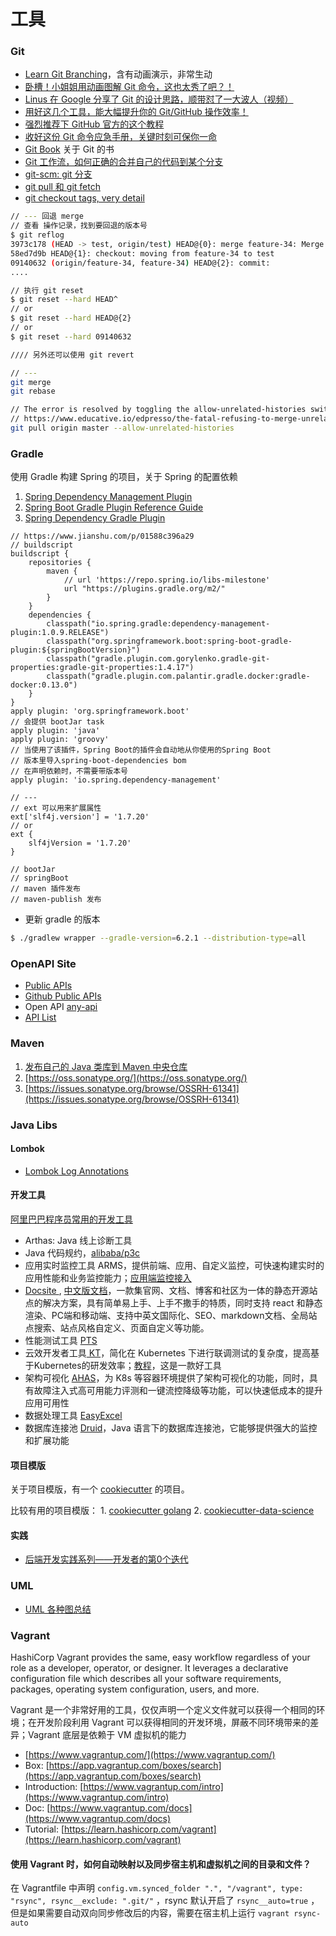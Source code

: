# 工具

### Git

* [Learn Git Branching](https://github.com/pcottle/learnGitBranching)，含有动画演示，非常生动
* [卧槽！小姐姐用动画图解 Git 命令，这也太秀了吧？！](http://mp.weixin.qq.com/s?__biz=MzAxOTcxNTIwNQ==&mid=2457919169&idx=2&sn=7514209811adbd09b6161093e8ae3eb4&chksm=8cb6bb2bbbc1323dc0cd1c9110fcc6a2a06774040586fc21a01db98129a03ece8ee4cdb73960&scene=21#wechat_redirect)
* [Linus 在 Google 分享了 Git 的设计思路，顺带怼了一大波人（视频）](https://mp.weixin.qq.com/s?__biz=MzAxOTcxNTIwNQ==&mid=2457915907&idx=1&sn=7f39b7943bf0e9ba4a2b12b47d4a70d7&scene=21#wechat_redirect)
* [用好这几个工具，能大幅提升你的 Git/GitHub 操作效率！](https://mp.weixin.qq.com/s?__biz=MzAxOTcxNTIwNQ==&mid=2457915558&idx=1&sn=de0cdcb9fb199162ffe565e371b3dbf4&scene=21#wechat_redirect)
* [强烈推荐下 GitHub 官方的这个教程](https://mp.weixin.qq.com/s?__biz=MzAxOTcxNTIwNQ==&mid=2457914680&idx=1&sn=0061f76dbd0e33468216a460c624c2b4&scene=21#wechat_redirect)
* [收好这份 Git 命令应急手册，关键时刻可保你一命](https://mp.weixin.qq.com/s?__biz=MzAxOTcxNTIwNQ==&mid=2457914802&idx=1&sn=a8d2cb9b626da84d94d8b2ebd9e85c24&scene=21#wechat_redirect)
* [Git Book](https://git-scm.com/book/zh/v2/%E8%B5%B7%E6%AD%A5-%E5%85%B3%E4%BA%8E%E7%89%88%E6%9C%AC%E6%8E%A7%E5%88%B6) 关于 Git 的书
* [Git 工作流，如何正确的合并自己的代码到某个分支](https://blog.wj2015.com/2019/07/23/git%E5%B7%A5%E4%BD%9C%E6%B5%81%EF%BC%8C%E5%A6%82%E4%BD%95%E6%AD%A3%E7%A1%AE%E7%9A%84%E5%90%88%E5%B9%B6%E8%87%AA%E5%B7%B1%E7%9A%84%E4%BB%A3%E7%A0%81%E5%88%B0%E6%9F%90%E4%B8%AA%E5%88%86%E6%94%AF/)
* [git-scm: git 分支](https://git-scm.com/book/zh/v2/Git-%E5%88%86%E6%94%AF-%E5%88%86%E6%94%AF%E7%AE%80%E4%BB%8B)
* [git pull 和 git fetch](https://juejin.im/post/6844903921794859021)
* [git checkout tags, very detail](https://devconnected.com/how-to-checkout-git-tags/)

```bash
// --- 回退 merge
// 查看 操作记录，找到要回退的版本号
$ git reflog
3973c178 (HEAD -> test, origin/test) HEAD@{0}: merge feature-34: Merge made by the 'recursive' strategy.
58ed7d9b HEAD@{1}: checkout: moving from feature-34 to test
09140632 (origin/feature-34, feature-34) HEAD@{2}: commit:
....

// 执行 git reset
$ git reset --hard HEAD^
// or
$ git reset --hard HEAD@{2}
// or
$ git reset --hard 09140632

//// 另外还可以使用 git revert

// ---
git merge
git rebase

// The error is resolved by toggling the allow-unrelated-histories switch.
// https://www.educative.io/edpresso/the-fatal-refusing-to-merge-unrelated-histories-git-error
git pull origin master --allow-unrelated-histories
```

### Gradle

使用 Gradle 构建 Spring 的项目，关于 Spring 的配置依赖

1. [Spring Dependency Management Plugin](https://docs.spring.io/dependency-management-plugin/docs/current-SNAPSHOT/reference/html/)
2. [Spring Boot Gradle Plugin Reference Guide](https://docs.spring.io/spring-boot/docs/current/gradle-plugin/reference/html/)
3. [Spring Dependency Gradle Plugin](https://plugins.gradle.org/plugin/io.spring.dependency-management)

```text
// https://www.jianshu.com/p/01588c396a29
// buildscript
buildscript {
    repositories {
        maven {
            // url 'https://repo.spring.io/libs-milestone'
            url "https://plugins.gradle.org/m2/"
        }
    }
    dependencies {
        classpath("io.spring.gradle:dependency-management-plugin:1.0.9.RELEASE")
        classpath("org.springframework.boot:spring-boot-gradle-plugin:${springBootVersion}")
        classpath("gradle.plugin.com.gorylenko.gradle-git-properties:gradle-git-properties:1.4.17")
        classpath("gradle.plugin.com.palantir.gradle.docker:gradle-docker:0.13.0")
    }
}
apply plugin: 'org.springframework.boot'
// 会提供 bootJar task
apply plugin: 'java'
apply plugin: 'groovy'
// 当使用了该插件，Spring Boot的插件会自动地从你使用的Spring Boot
// 版本里导入spring-boot-dependencies bom
// 在声明依赖时，不需要带版本号
apply plugin: 'io.spring.dependency-management'

// ---
// ext 可以用来扩展属性
ext['slf4j.version'] = '1.7.20'
// or
ext {
    slf4jVersion = '1.7.20'
}

// bootJar
// springBoot
// maven 插件发布
// maven-publish 发布

```

* 更新 gradle 的版本

```bash
$ ./gradlew wrapper --gradle-version=6.2.1 --distribution-type=all
```

### OpenAPI Site

* [Public APIs](https://public-apis.xyz/)
* [Github Public APIs](https://github.com/public-apis/public-apis)
* Open API [any-api](https://any-api.com/)
* [API List ](https://apilist.fun/)

### Maven

1. [发布自己的 Java 类库到 Maven 中央仓库](https://segmentfault.com/a/1190000018026290)
2. [https://oss.sonatype.org/](https://oss.sonatype.org/)
3. [https://issues.sonatype.org/browse/OSSRH-61341](https://issues.sonatype.org/browse/OSSRH-61341)

### Java Libs

#### Lombok

* [Lombok Log Annotations](http://www.javabyexamples.com/lombok-log4j-slf4j-and-other-log-annotations)

#### 开发工具

[阿里巴巴程序员常用的开发工具](https://mp.weixin.qq.com/s/D7TpMYgcpZh5FA2qzv-vTA)

* Arthas: Java 线上诊断工具
* Java 代码规约，[alibaba/p3c](https://github.com/alibaba/p3c)
* 应用实时监控工具 ARMS，提供前端、应用、自定义监控，可快速构建实时的应用性能和业务监控能力；[应用端监控接入](https://help.aliyun.com/documentdetail/63796.html)
* [Docsite ](https://github.com/txd-team/docsite), [中文版文档](https://docsite.js.org/zh-cn/docs/installation.html)，一款集官网、文档、博客和社区为一体的静态开源站点的解决方案，具有简单易上手、上手不撒手的特质，同时支持 react 和静态渲染、PC端和移动端、支持中英文国际化、SEO、markdown文档、全局站点搜索、站点风格自定义、页面自定义等功能。
* 性能测试工具 [PTS](https://www.aliyun.com/product/pts)
* 云效开发者工具[ KT](https://yq.aliyun.com/download/3393)，简化在 Kubernetes 下进行联调测试的复杂度，提高基于Kubernetes的研发效率；[教程](https://yq.aliyun.com/articles/690519)，这是一款好工具
* 架构可视化 [AHAS](https://www.aliyun.com/product/ahas)，为 K8s 等容器环境提供了架构可视化的功能，同时，具有故障注入式高可用能力评测和一键流控降级等功能，可以快速低成本的提升应用可用性
* 数据处理工具 [EasyExcel](https://github.com/alibaba/easyexcel)
* 数据库连接池 [Druid](https://github.com/alibaba/druid/wiki/%E5%B8%B8%E8%A7%81%E9%97%AE%E9%A2%98)，Java 语言下的数据库连接池，它能够提供强大的监控和扩展功能



#### 项目模版

关于项目模版，有一个 [cookiecutter](https://github.com/cookiecutter/cookiecutter) 的项目。

比较有用的项目模版： 1. [cookiecutter golang](https://github.com/lacion/cookiecutter-golang) 2. [cookiecutter-data-science](https://github.com/drivendata/cookiecutter-data-science)

#### 实践

* [后端开发实践系列——开发者的第0个迭代](https://mp.weixin.qq.com/s/uMB0nYc_c_lA0CHSqy3q4w)

### UML

* [UML 各种图总结](https://zhuanlan.zhihu.com/p/44518805)

### Vagrant

HashiCorp Vagrant provides the same, easy workflow regardless of your role as a developer, operator, or designer. It leverages a declarative configuration file which describes all your software requirements, packages, operating system configuration, users, and more.

Vagrant 是一个非常好用的工具，仅仅声明一个定义文件就可以获得一个相同的环境；在开发阶段利用 Vagrant 可以获得相同的开发环境，屏蔽不同环境带来的差异；Vagrant 底层是依赖于 VM 虚拟机的能力

* [https://www.vagrantup.com/](https://www.vagrantup.com/)
* Box: [https://app.vagrantup.com/boxes/search](https://app.vagrantup.com/boxes/search)
* Introduction: [https://www.vagrantup.com/intro](https://www.vagrantup.com/intro)
* Doc: [https://www.vagrantup.com/docs](https://www.vagrantup.com/docs)
* Tutorial: [https://learn.hashicorp.com/vagrant](https://learn.hashicorp.com/vagrant)

#### 使用 Vagrant 时，如何自动映射以及同步宿主机和虚拟机之间的目录和文件？

在 Vagrantfile 中声明 `config.vm.synced_folder ".", "/vagrant", type: "rsync", rsync__exclude: ".git/"` ，rsync 默认开启了 `rsync__auto=true` ，但是如果需要自动双向同步修改后的内容，需要在宿主机上运行 `vagrant rsync-auto` 



